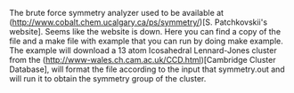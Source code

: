 The brute force symmetry analyzer used to be available at
(http://www.cobalt.chem.ucalgary.ca/ps/symmetry/)[S. Patchkovskii's website]. Seems like the website is down.
Here you can find a copy of the file and a make file with example that you can run by doing make example.
The example will download a 13 atom Icosahedral Lennard-Jones cluster from the (http://www-wales.ch.cam.ac.uk/CCD.html)[Cambridge Cluster Database], will format the file according to the input that symmetry.out and will run it to obtain the symmetry group of the cluster.